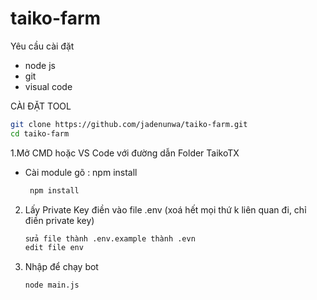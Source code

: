 # taiko-farm

Yêu cầu cài đặt

- node js
- git
- visual code


CÀI ĐẶT TOOL

   ```bash
   git clone https://github.com/jadenunwa/taiko-farm.git
   cd taiko-farm
   ```

1.Mở CMD hoặc VS Code với đường dẫn Folder TaikoTX
- Cài module gõ : npm install

  ```bash
   npm install
   ```

2. Lấy Private Key điền vào file .env (xoá hết mọi thứ k liên quan đi, chỉ điền private key)

   ```bash
   sửa file thành .env.example thành .evn
   edit file env
   ```


3. Nhập để chạy bot
 
   ```bash
   node main.js
   ```
